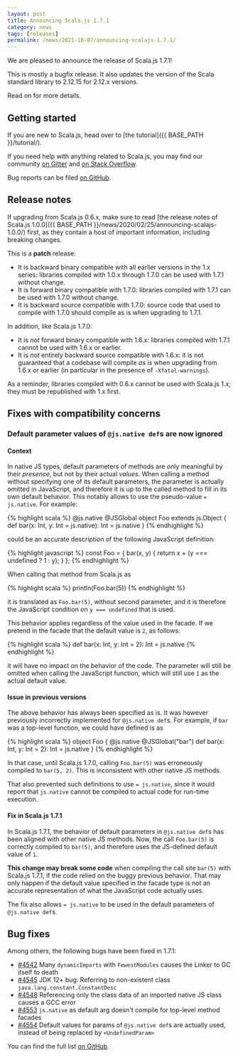 ```yaml
---
layout: post
title: Announcing Scala.js 1.7.1
category: news
tags: [releases]
permalink: /news/2021-10-07/announcing-scalajs-1.7.1/
---
```



We are pleased to announce the release of Scala.js 1.7.1!

This is mostly a bugfix release.
It also updates the version of the Scala standard library to 2.12.15 for 2.12.x versions.

Read on for more details.

<!--more-->

## Getting started

If you are new to Scala.js, head over to [the tutorial]({{ BASE_PATH }}/tutorial/).

If you need help with anything related to Scala.js, you may find our community [on Gitter](https://gitter.im/scala-js/scala-js) and [on Stack Overflow](https://stackoverflow.com/questions/tagged/scala.js).

Bug reports can be filed [on GitHub](https://github.com/scala-js/scala-js/issues).

## Release notes

If upgrading from Scala.js 0.6.x, make sure to read [the release notes of Scala.js 1.0.0]({{ BASE_PATH }}/news/2020/02/25/announcing-scalajs-1.0.0/) first, as they contain a host of important information, including breaking changes.

This is a **patch** release:

* It is backward binary compatible with all earlier versions in the 1.x series: libraries compiled with 1.0.x through 1.7.0 can be used with 1.7.1 without change.
* It is forward binary compatible with 1.7.0: libraries compiled with 1.7.1 can be used with 1.7.0 without change.
* It is backward source compatible with 1.7.0: source code that used to compile with 1.7.0 should compile as is when upgrading to 1.7.1.

In addition, like Scala.js 1.7.0:

* It is *not* forward binary compatible with 1.6.x: libraries compiled with 1.7.1 cannot be used with 1.6.x or earlier.
* It is *not* entirely backward source compatible with 1.6.x: it is not guaranteed that a codebase will compile *as is* when upgrading from 1.6.x or earlier (in particular in the presence of `-Xfatal-warnings`).

As a reminder, libraries compiled with 0.6.x cannot be used with Scala.js 1.x; they must be republished with 1.x first.

## Fixes with compatibility concerns

### Default parameter values of `@js.native def`s are now ignored

#### Context

In native JS types, default parameters of methods are only meaningful by their *presence*, but not by their actual *values*.
When calling a method without specifying one of its default parameters, the parameter is actually omitted in JavaScript, and therefore it is up to the called method to fill in its own default behavior.
This notably allows to use the pseudo-value `= js.native`.
For example:

{% highlight scala %}
@js.native @JSGlobal
object Foo extends js.Object {
  def bar(x: Int, y: Int = js.native): Int = js.native
}
{% endhighlight %}

could be an accurate description of the following JavaScript definition:

{% highlight javascript %}
const Foo = {
  bar(x, y) {
    return x + (y === undefined ? 1 : y);
  }
};
{% endhighlight %}

When calling that method from Scala.js as

{% highlight scala %}
println(Foo.bar(5))
{% endhighlight %}

it is translated as `Foo.bar(5)`, without second parameter, and it is therefore the JavaScript condition on `y === undefined` that is used.

This behavior applies regardless of the value used in the facade.
If we pretend in the facade that the default value is `2`, as follows:

{% highlight scala %}
  def bar(x: Int, y: Int = 2): Int = js.native
{% endhighlight %}

it will have no impact on the behavior of the code.
The parameter will still be omitted when calling the JavaScript function, which will still use `1` as the actual default value.

#### Issue in previous versions

The above behavior has always been specified as is.
It was however previously incorrectly implemented for `@js.native def`s.
For example, if `bar` was a top-level function, we could have defined is as

{% highlight scala %}
object Foo {
  @js.native @JSGlobal("bar")
  def bar(x: Int, y: Int = 2): Int = js.native
}
{% endhighlight %}

In that case, until Scala.js 1.7.0, calling `Foo.bar(5)` was erroneously compiled to `bar(5, 2)`.
This is inconsistent with other native JS methods.

That also prevented such definitions to use `= js.native`, since it would report that `js.native` cannot be compiled to actual code for run-time execution.

#### Fix in Scala.js 1.7.1

In Scala.js 1.7.1, the behavior of default parameters in `@js.native def`s has been aligned with other native JS methods.
Now, the call `Foo.bar(5)` is correctly compiled to `bar(5)`, and therefore uses the JS-defined default value of `1`.

**This change may break some code** when compiling the call site `bar(5)` with Scala.js 1.7.1, if the code relied on the buggy previous behavior.
That may only happen if the default value specified in the facade type is not an accurate representation of what the JavaScript code actually uses.

The fix also allows `= js.native` to be used in the default parameters of `@js.native def`s.

## Bug fixes

Among others, the following bugs have been fixed in 1.7.1:

* [#4542](https://github.com/scala-js/scala-js/issues/4542) Many `dynamicImports` with `FewestModules` causes the Linker to GC itself to death
* [#4545](https://github.com/scala-js/scala-js/issues/4545) JDK 12+ bug: Referring to non-existent class `java.lang.constant.ConstantDesc`
* [#4548](https://github.com/scala-js/scala-js/issues/4548) Referencing only the class data of an imported native JS class causes a GCC error
* [#4553](https://github.com/scala-js/scala-js/issues/4553) `js.native` as default arg doesn't compile for top-level method facades
* [#4554](https://github.com/scala-js/scala-js/issues/4554) Default values for params of `@js.native def`s are actually used, instead of being replaced by `<UndefinedParam>`

You can find the full list [on GitHub](https://github.com/scala-js/scala-js/issues?q=is%3Aissue+milestone%3Av1.7.1+is%3Aclosed).
